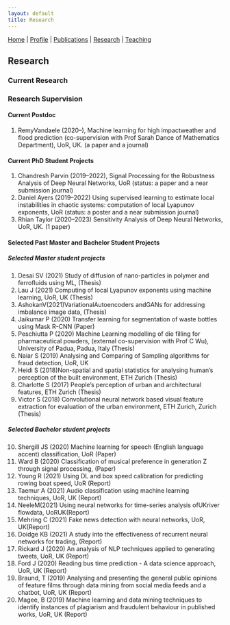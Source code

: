 ```yaml
---
layout: default
title: Research
---
```

<a href="{{site.baseurl}}/index">Home</a> | 
<a href="{{site.baseurl}}/profile">Profile</a> | 
<a href="{{site.baseurl}}/publications">Publications</a> | 
<a href="{{site.baseurl}}/research">Research</a> | 
<a href="{{site.baseurl}}/teaching">Teaching</a>

## Research

### Current Research


### Research Supervision
#### Current Postdoc
1. RemyVandaele (2020–), Machine learning for high impactweather and flood prediction (co-supervision
with Prof Sarah Dance of Mathematics Department), UoR, UK. (a paper and a journal)
#### Current PhD Student Projects
1. Chandresh Parvin (2019–2022), Signal Processing for the Robustness Analysis of Deep Neural Networks,
UoR (status: a paper and a near submission journal)
2. Daniel Ayers (2019–2022) Using supervised learning to estimate local instabilities in chaotic systems:
computation of local Lyapunov exponents, UoR (status: a poster and a near submission journal)
3. Rhian Taylor (2020–2023) Sensitivity Analysis of Deep Neural Networks, UoR, UK. (1 paper)
#### Selected Past Master and Bachelor Student Projects
##### Selected Master student projects
1. Desai SV (2021) Study of diffusion of nano-particles in polymer and ferrofluids using ML, (Thesis)
2. Lau J (2021) Computing of local Lyapunov exponents using machine learning, UoR, UK (Thesis)
3. AshokanV(2021)VariationalAutoencoders andGANs for addressing imbalance image data, (Thesis)
4. Jaikumar P (2020) Transfer learning for segmentation of waste bottles using Mask R-CNN (Paper)
5. Peschiutta P (2020) Machine Learning modelling of die filling for pharmaceutical powders, (external
co-supervision with Prof C Wu), University of Padua, Padua, Italy (Thesis)
6. Naiar S (2019) Analysing and Comparing of Sampling algorithms for fraud detection, UoR, UK
7. Heidi S (2018)Non-spatial and spatial statistics for analysing human’s perception of the built environment,
ETH Zurich (Thesis)
8. Charlotte S (2017) People’s perception of urban and architectural features, ETH Zurich (Thesis)
9. Victor S (2018) Convolutional neural network based visual feature extraction for evaluation of the
urban environment, ETH Zurich, Zurich (Thesis)
##### Selected Bachelor student projects
10. Shergill JS (2020) Machine learning for speech (English language accent) classification, UoR (Paper)
11. Ward B (2020) Classification of musical preference in generation Z through signal processing, (Paper)
12. Young R (2021) Using DL and box speed calibration for predicting rowing boat speed, UoR (Report)
13. Taemur A (2021) Audio classification using machine learning techniques, UoR, UK (Report)
14. NeeleM(2021) Using neural networks for time-series analysis ofUKriver flowdata, UoRUK(Report)
15. Mehring C (2021) Fake news detection with neural networks, UoR, UK(Report)
16. Doidge KB (2021) A study into the effectiveness of recurrent neural networks for trading, (Report)
17. Rickard J (2020) An analysis of NLP techniques applied to generating tweets, UoR, UK (Report)
18. Ford J (2020) Reading bus time prediction - A data science approach, UoR, UK (Report)
19. Braund, T (2019) Analysing and presenting the general public opinions of feature films through data
mining from social media feeds and a chatbot, UoR, UK (Report)
20. Magee, B (2019) Machine learning and data mining techniques to identify instances of plagiarism and
fraudulent behaviour in published works, UoR, UK (Report)
